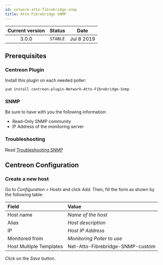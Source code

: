 ```yaml
---
id: network-atto-fibrebridge-snmp
title: Atto Fibrebridge SNMP
---
```


| Current version | Status | Date |
| :-: | :-: | :-: |
| 3.0.0 | `STABLE` | Jul  8 2019 |

## Prerequisites

### Centreon Plugin

Install this plugin on each needed poller:

``` shell
yum install centreon-plugin-Network-Atto-Fibrebridge-Snmp
```

### SNMP

Be sure to have with you the following information:

  - Read-Only SNMP community
  - IP Address of the monitoring server

### Troubleshooting

Read [Troubleshooting SNMP](http://documentation.centreon.com/docs/centreon-plugins/en/latest/user/guide.html#snmp)

## Centreon Configuration

### Create a new host

Go to *Configuration \> Hosts* and click *Add*. Then, fill the form as shown by the following table:

| Field                   | Value                            |
| :---------------------- | :------------------------------- |
| Host name               | *Name of the host*               |
| Alias                   | *Host description*               |
| IP                      | *Host IP Address*                |
| Monitored from          | *Monitoring Poller to use*       |
| Host Multiple Templates | Net-Atto-Fibrebridge-SNMP-custom |

Click on the *Save* button.

